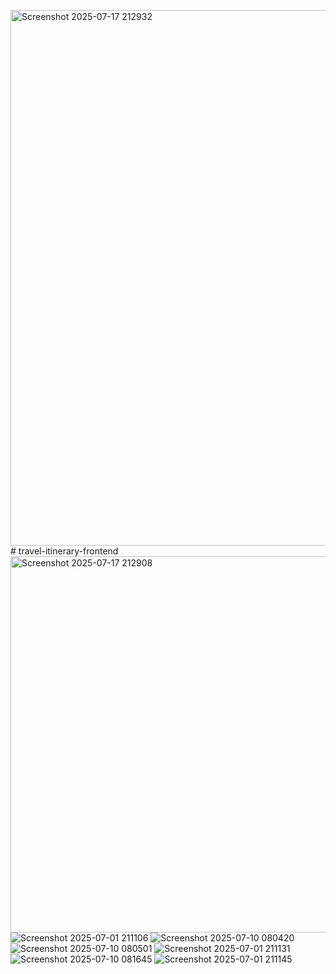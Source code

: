 <img width="1877" height="857" alt="Screenshot 2025-07-17 212932" src="https://github.com/user-attachments/assets/08509e6b-4cbc-4c8c-9735-b95758193f21" /># travel-itinerary-frontend
<img width="1881" height="602" alt="Screenshot 2025-07-17 212908" src="https://github.com/user-attachments/assets/03091ff3-a190-4298-bd88-1dd6f6a30594" />
![Screenshot 2025-07-01 211106](https://github.com/user-attachments/assets/1e358384-1a2d-4a4d-a6fa-f9118c1aa80d)
![Screenshot 2025-07-10 080420](https://github.com/user-attachments/assets/4cf9d45f-24fa-451e-b3ab-09abccbc4ba9)
![Screenshot 2025-07-10 080501](https://github.com/user-attachments/assets/49d70a1d-64e0-4fdf-b3a4-774ff990818e)
![Screenshot 2025-07-01 211131](https://github.com/user-attachments/assets/1eb1bc4a-6648-42d9-9ce9-c9f424912554)
![Screenshot 2025-07-10 081645](https://github.com/user-attachments/assets/deba396e-263d-4b71-ab6c-3a1ad3d9f459)
![Screenshot 2025-07-01 211145](https://github.com/user-attachments/assets/a14c4661-b2ba-428f-b16a-14132e16358a)

